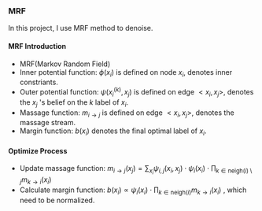 ### MRF
In this project, I use MRF method to denoise.
#### MRF Introduction
- MRF(Markov Random Field)
- Inner potential function: $\phi(x_i)$ is defined on node $x_i$, denotes inner constriants.
- Outer potential function: $\psi(x_i^{(k)},x_j)$ is defined on edge $<x_i,x_j>$, denotes the $x_j$ 's belief on the $k$ label of $x_i$.
- Massage function: $m_{i\rightarrow j}$ is defined on edge $<x_i,x_j>$, denotes the massage stream.
- Margin function: $b(x_i)$ denotes the final optimal label of $x_i$.
#### Optimize Process
- Update massage function: $m_{i \to j}(x_j) = \sum_{x_i} \psi_{i,j}(x_i, x_j) \cdot \psi_i(x_i) \cdot \prod_{k \in \text{neigh}(i) \setminus j} m_{k \to i}(x_i)$
- Calculate margin function: $b(x_i) \propto \psi_i(x_i) \cdot \prod_{k \in \text{neigh}(i)} m_{k \to i}(x_i)$ , which need to be normalized.
